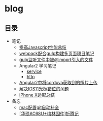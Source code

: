 # blog
## 目录
* 笔记
  * [提高Javascript性能总结](https://github.com/PunkMoon/blog/issues/11)
  * [webpack配合gulp构建多页面项目笔记](https://github.com/PunkMoon/blog/issues/2)
  * [gulp监听文件中被@import引入的文件](https://github.com/PunkMoon/blog/issues/7)
  * Angular2 学习笔记
    * [service](https://github.com/PunkMoon/blog/issues/3)
    * [http](https://github.com/PunkMoon/blog/issues/4)
  * [Angular2中将cordova获取到的照片上传](https://github.com/PunkMoon/blog/issues/5)
  * [解决IOS11光标错位的问题](https://github.com/PunkMoon/blog/issues/8)
  * [iPhone X适配总结](https://github.com/PunkMoon/blog/issues/9)
* 备忘
  *  [mac配置git自动补全](https://github.com/PunkMoon/blog/issues/6)
  *  [[华硕AC68U+梅林固件]折腾记](https://github.com/PunkMoon/blog/issues/10)


